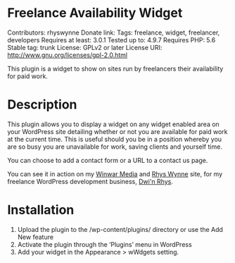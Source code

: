 Freelance Availability Widget
=============================
Contributors: rhyswynne
Donate link: 
Tags: freelance, widget, freelancer, developers
Requires at least: 3.0.1
Tested up to: 4.9.7
Requires PHP: 5.6
Stable tag: trunk
License: GPLv2 or later
License URI: http://www.gnu.org/licenses/gpl-2.0.html
 
This plugin is a widget to show on sites run by freelancers their availability for paid work.
 
Description
===========
 
This plugin allows you to display a widget on any widget enabled area on your WordPress site detailing whether or not you are available for paid work at the current time. This is useful should you be in a position whereby you are so busy you are unavailable for work, saving clients and yourself time.

You can choose to add a contact form or a URL to a contact us page.

You can see it in action on my [Winwar Media](https://www.winwar.co.uk) and [Rhys Wynne](https://www.rhyswynne.co.uk) site, for my freelance WordPress development business, [Dwi'n Rhys](https://dwinrhys.com).

Installation
============
1. Upload the plugin to the /wp-content/plugins/ directory or use the Add New feature
2. Activate the plugin through the ‘Plugins’ menu in WordPress
3. Add your widget in the Appearance > wWdgets setting.